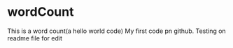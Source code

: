 wordCount
=========

This is a word count(a hello world code) My first code pn github.
Testing on readme file for edit
